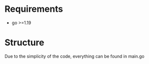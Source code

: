 # Requirements

- go >=1.19

# Structure

Due to the simplicity of the code, everything can be found in main.go
